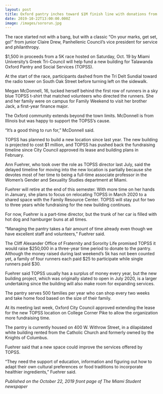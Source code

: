 ```yaml
---
layout: post
title: Oxford pantry inches toward $1M finish line with donations from Greek 5K
date: 2019-10-22T13:00:00.000Z
image: /images/sororun.jpg
---
```

The race started not with a bang, but with a classic “On your marks, get set, go!” from junior Claire Drew, Panhellenic Council’s vice president for service and philanthropy. 

 

$1,500 in proceeds from a 5K race hosted on Saturday, Oct. 19 by Miami University’s Greek Tri-Council will help fund a new building for Talawanda Oxford Pantry and Social Services (TOPSS). 

 

At the start of the race, participants dashed from the Tri Delt Sundial toward the radio tower on South Oak Street before turning left on the sidewalk.

 

Megan McDonnell, 16, tucked herself behind the first row of runners in a sky blue TOPSS t-shirt that matched volunteers who directed the runners. She and her family were on campus for Family Weekend to visit her brother Jack, a first-year finance major.

 

The Oxford community extends beyond the town limits. McDonnell is from Illinois but was happy to support the TOPSS’s cause.

 

“It’s a good thing to run for,” McDonnell said.

 

TOPSS has planned to build a new location since last year. The new building is projected to cost $1 million, and TOPSS has pushed back the fundraising timeline since City Council approved its lease and building plans in February.

 

Ann Fuehrer, who took over the role as TOPSS director last July, said the delayed timeline for moving into the new location is partially because she devotes most of her time to being a full-time associate professor in the Women’s Gender and Sexuality Studies department at Miami.

 

Fuehrer will retire at the end of this semester. With more time on her hands in January, she plans to focus on relocating TOPSS in March 2020 to a shared space with the Family Resource Center. TOPSS will stay put for two to three years while fundraising for the new building continues.

 

For now, Fuehrer is a part-time director, but the trunk of her car is filled with hot dog and hamburger buns at all times.

 

“Managing the pantry takes a fair amount of time already even though we have excellent staff and volunteers,” Fuehrer said.

 

The Cliff Alexander Office of Fraternity and Sorority Life promised TOPSS it would raise $250,000 in a three-year time period to donate to the pantry. Although the money raised during last weekend’s 5k has not been counted yet, a family of four runners each paid $25 to participate while single runners paid $30.

 

Fuehrer said TOPSS usually has a surplus of money every year, but the new building project, which was originally slated to open in July 2020, is a larger undertaking since the building will also make room for expanding services. 

 

The pantry serves 500 families per year who can shop every two weeks and take home food based on the size of their family.

 

At its meeting last week, Oxford City Council approved extending the lease for the new TOPSS location on College Corner Pike to allow the organization more fundraising time. 

 

The pantry is currently housed on 400 W. Withrow Street, in a dilapidated white building rented from the Catholic Church and formerly owned by the Knights of Columbus. 

 

Fuehrer said that a new space could improve the services offered by TOPSS.

 

“They need the support of education, information and figuring out how to adapt their own cultural preferences or food traditions to incorporate healthier ingredients,” Fuehrer said.

_Published on the October 22, 2019 front page of The Miami Student newspaper_
